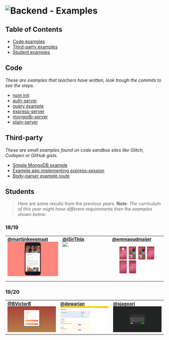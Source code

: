 # ![Backend - Examples][banner-examples]

## Table of Contents

- [Code examples](#code)
- [Third-party examples](#third-party)
- [Student examples](#students)

## Code

_These are examples that teachers have written, look trough the commits to see the steps._

- [npm init](/examples/init)
- [auth-server](/examples/auth-server)
- [query example](/examples/query)
- [express-server](/examples/express-server)
- [mongodb-server](/examples/mongodb-server)
- [plain-server](/examples/plain-server)

## Third-party

_These are small examples found on code sandbox sites like Glitch, Codepen or GitHub gists._

- [Simple MongoDB example](https://glitch.com/~mongodb)
- [Example app implementing express-session](https://glitch.com/~express-session)
- [Body-parser example route](https://glitch.com/~body-parser)

## Students

> Here are some results from the previous years. **Note**: _The curriculum of this year might have different requirements then the examples shown below_.

### 18/19

<table>
  <tr valign="top">
    <td width="25%"><a href="https://github.com/MartijnKeesmaat"><strong>@martijnkeesmaat</strong></a><br><a href="https://github.com/MartijnKeesmaat/dating-app"><img src="https://raw.githubusercontent.com/MartijnKeesmaat/dating-app/master/hosted-images/app/proto.gif"></a></td>
    <td width="25%"><a href="https://github.com/iSirThijs"><strong>@iSirThijs</strong></a><br><a href="https://github.com/iSirThijs/Player2"><img src="https://raw.githubusercontent.com/wiki/iSirThijs/Player2/images/fp2home.png"></a></td>
    <td width="25%"><a href="https://github.com/emmaoudmaijer"><strong>@emmaoudmaijer</strong></a><br><a href="https://github.com/emmaoudmaijer/datingsite"><img src="https://raw.githubusercontent.com/emmaoudmaijer/datingsite/master/images/Schermen.png"></a></td>
  </tr>
</table>

### 19/20

<table>
  <tr valign="top">
    <td width="25%"><a href="https://github.com/BVictorB"><strong>@BVictorB</strong></a><br><a href="https://github.com/BVictorB/cmd-dating-app"><img src="../assets/images/victor.png"></a></td>
    <td width="25%"><a href="https://github.com/dewarian/"><strong>@dewarian</strong></a><br><a href="https://github.com/dewarian/bt-dating-app"><img src="../assets/images/dewarian.png"></a></td>
    <td width="25%"><a href="https://github.com/sjagoori"><strong>@sjagoori</strong></a><br><a href="https://github.com/sjagoori/project-tech"><img src="../assets/images/sjagoori.png"></a></td>
  </tr>
</table>

[banner-examples]: https://cmda-bt.github.io/be-course-18-19/assets/banner-examples.svg
